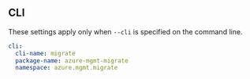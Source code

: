 ## CLI

These settings apply only when `--cli` is specified on the command line.

``` yaml $(cli)
cli:
  cli-name: migrate
  package-name: azure-mgmt-migrate
  namespace: azure.mgmt.migrate
```
